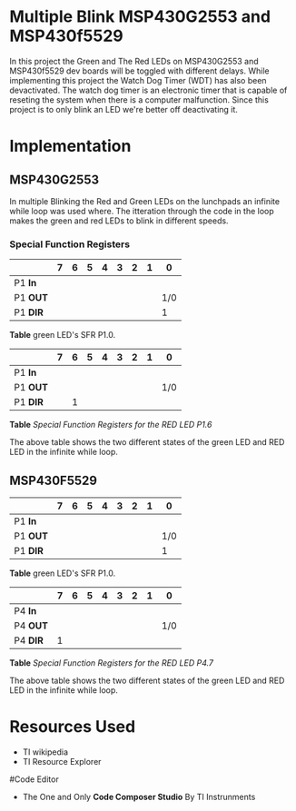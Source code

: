 # Multiple Blink MSP430G2553 and MSP430f5529

In this project the Green and The Red LEDs on MSP430G2553 and MSP430f5529 dev boards will be toggled with different delays. While  implementing this project the Watch Dog Timer (WDT) has also been devactivated. The watch dog timer is an electronic timer that is capable of reseting the system when there is a computer malfunction. Since this project is to only blink an LED we're better off deactivating it. 

# Implementation
## MSP430G2553
In multiple Blinking the Red and Green LEDs on the lunchpads an infinite while loop was used where. The itteration through the code in the loop makes the green and red LEDs to blink in different speeds.  
### Special Function Registers

||7|6|5|4|3|2|1|0|
|---------|--|--|--|--|--|--|--|--|
|P1 **In**|||||||||
|P1 **OUT**||||||||1/0|
|P1 **DIR**||||||||1|

**Table** green LED's SFR P1.0.

||7|6|5|4|3|2|1|0|
|---------|--|--|--|--|--|--|--|--|
|P1 **In**|||||||||
|P1 **OUT**||||||||1/0|
|P1 **DIR**||1|||||||

**Table** *Special Function Registers for the RED LED P1.6* 

The above table shows the two different states of the green LED and RED LED in the infinite while loop.

## MSP430F5529

||7|6|5|4|3|2|1|0|
|---------|--|--|--|--|--|--|--|--|
|P1 **In**|||||||||
|P1 **OUT**||||||||1/0|
|P1 **DIR**||||||||1|

**Table** green LED's SFR P1.0.

||7|6|5|4|3|2|1|0|
|---------|--|--|--|--|--|--|--|--|
|P4 **In**|||||||||
|P4 **OUT**||||||||1/0|
|P4 **DIR**|1||||||||

**Table** *Special Function Registers for the RED LED P4.7* 

The above table shows the two different states of the green LED and RED LED in the infinite while loop.

# Resources Used
* TI wikipedia 
* TI Resource Explorer

#Code Editor
* The One and Only **Code Composer Studio** By TI Instrunments 
